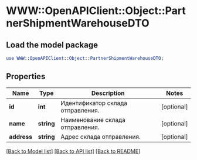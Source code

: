 # WWW::OpenAPIClient::Object::PartnerShipmentWarehouseDTO

## Load the model package
```perl
use WWW::OpenAPIClient::Object::PartnerShipmentWarehouseDTO;
```

## Properties
Name | Type | Description | Notes
------------ | ------------- | ------------- | -------------
**id** | **int** | Идентификатор склада отправления. | [optional] 
**name** | **string** | Наименование склада отправления. | [optional] 
**address** | **string** | Адрес склада отправления. | [optional] 

[[Back to Model list]](../README.md#documentation-for-models) [[Back to API list]](../README.md#documentation-for-api-endpoints) [[Back to README]](../README.md)


